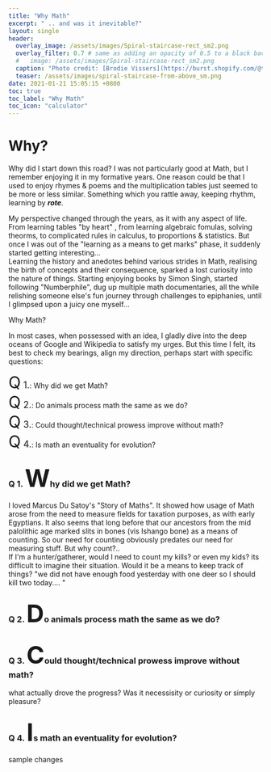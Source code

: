 ```yaml
---
title: "Why Math"
excerpt: " .. and was it inevitable?"
layout: single
header:
  overlay_image: /assets/images/Spiral-staircase-rect_sm2.png
  overlay_filter: 0.7 # same as adding an opacity of 0.5 to a black background
  #   image: /assets/images/Spiral-staircase-rect_sm2.png
  caption: "Photo credit: [Brodie Vissers](https://burst.shopify.com/@thenomadbrodie?utm_campaign=photo_credit&amp;utm_content=Free+Stock+Photo+of+Spiral+Staircase+From+Above+%E2%80%94+HD+Images&amp;utm_medium=referral&amp;utm_source=credit) via [Burst](https://burst.shopify.com/background?utm_campaign=photo_credit&amp;utm_content=Free+Stock+Photo+of+Spiral+Staircase+From+Above+%E2%80%94+HD+Images&amp;utm_medium=referral&amp;utm_source=credit) "
  teaser: /assets/images/spiral-staircase-from-above_sm.png
date: 2021-01-21 15:05:15 +0800
toc: true
toc_label: "Why Math"
toc_icon: "calculator"
---
```


# Why?

Why did I start down this road? 
I was not particularly good at Math, but I remember enjoying it in my formative years. One reason could be that I used to enjoy rhymes & poems and the multiplication tables just seemed to be more or less similar. Something which you rattle away, keeping rhythm, learning by _**rote**_.

My perspective changed through the years, as it with any aspect of life. From learning tables "by heart" , from learning algebraic fomulas, solving theorms, to complicated rules in calculus, to proportions & statistics. But once I was out of the "learning as a means to get marks" phase, it suddenly started getting interesting...   
Learning the history and anedotes behind various strides in Math, realising the birth of concepts and their consequence, sparked a lost curiosity into the nature of things. Starting enjoying books by Simon Singh, started following "Numberphile", dug up multiple math documentaries, all the while relishing someone else's fun journey through challenges to epiphanies, until I glimpsed upon a juicy one myself...

Why Math?

In most cases, when possessed with an idea, I gladly dive into the deep oceans of Google and Wikipedia to satisfy my urges. But this time I felt, its best to check my bearings, align my direction, perhaps start with specific questions:

<div class="notice--primary">
<font size="6">Q</font><font size="4"> 1.</font>: Why did we get Math?<br/>
<font size="6">Q</font><font size="4"> 2.</font>: Do animals process math the same as we do?<br/>
<font size="6">Q</font><font size="4"> 3.</font>: Could thought/technical prowess improve without math?<br/>
<font size="6">Q</font><font size="4"> 4.</font>: Is math an eventuality for evolution?<br/>
</div>

### Q 1. <font size="8">W</font>hy did we get Math?

I loved Marcus Du Satoy's "Story of Maths". It showed how usage of Math arose from the need to measure fields for taxation purposes, as with early Egyptians. It also seems that long before that our ancestors from the mid palolithic age marked slits in bones (vis Ishango bone) as a means of counting. So our need for counting obviously predates our need for measuring stuff. But why count?..  
If I'm a hunter/gatherer, would I need to count my kills? or even my kids? its difficult to imagine their situation. Would it be a means to keep track of things?  "we did not have enough food yesterday with one deer so I should kill two today.... " 


### Q 2. <font size="8">D</font>o animals process math the same as we do?

### Q 3. <font size="8">C</font>ould thought/technical prowess improve without math?

what actually drove the progress? Was it necessisity or curiosity or simply pleasure?

### Q 4. <font size="8">I</font>s math an eventuality for evolution?

sample changes
